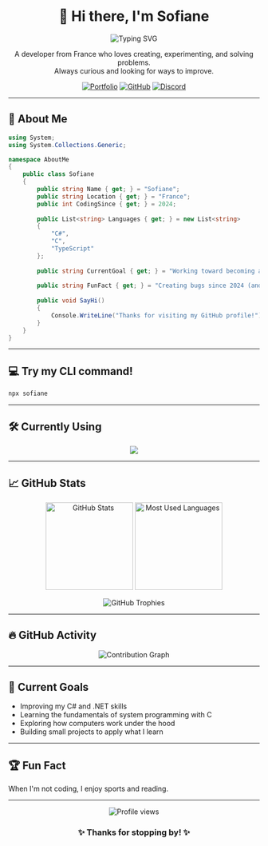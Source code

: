 <h1 align="center">👋 Hi there, I'm Sofiane</h1>

<p align="center">
  <img src="https://readme-typing-svg.herokuapp.com?font=Fira+Code&size=22&pause=1000&color=4CF731&center=true&vCenter=true&width=440&lines=Passionate+about+Programming;Always+learning;Problem+solver;Innovative+and+creative" alt="Typing SVG" />
</p>

<p align="center">
  A developer from France who loves creating, experimenting, and solving problems.<br>
  Always curious and looking for ways to improve.
</p>

<p align="center">
  <a href="https://portfolio-sofiane.vercel.app"><img src="https://img.shields.io/badge/Portfolio-000?style=for-the-badge&logo=vercel&logoColor=white" alt="Portfolio"/></a>
  <a href="https://github.com/Sofiane5900"><img src="https://img.shields.io/badge/GitHub-181717?style=for-the-badge&logo=github&logoColor=white" alt="GitHub"/></a>
  <a href="https://discord.com/users/sofiane590_"><img src="https://img.shields.io/badge/Discord-5865F2?style=for-the-badge&logo=discord&logoColor=white" alt="Discord"/></a>
</p>

<hr>

## 🚀 About Me

```csharp
using System;
using System.Collections.Generic;

namespace AboutMe
{
    public class Sofiane
    {
        public string Name { get; } = "Sofiane";
        public string Location { get; } = "France";
        public int CodingSince { get; } = 2024;
        
        public List<string> Languages { get; } = new List<string> 
        { 
            "C#",
            "C", 
            "TypeScript" 
        };
        
        public string CurrentGoal { get; } = "Working toward becoming a better developer";
        
        public string FunFact { get; } = "Creating bugs since 2024 (and fixing them too 😄)";
        
        public void SayHi()
        {
            Console.WriteLine("Thanks for visiting my GitHub profile!");
        }
    }
}
```

<hr>

## 💻 Try my CLI command!

```bash
npx sofiane
```

<hr>

## 🛠️ Currently Using

<p align="center">
  <img src="https://skillicons.dev/icons?i=cs,c,dotnet,ts,neovim,git" />
</p>

<hr>

## 📈 GitHub Stats

<div align="center">
  <img src="https://github-readme-stats.vercel.app/api?username=Sofiane5900&show_icons=true&theme=tokyonight&hide_border=true&count_private=true&ring_color=4CF731&title_color=4CF731" height="175" alt="GitHub Stats" />
  <img src="https://github-readme-stats.vercel.app/api/top-langs/?username=Sofiane5900&layout=compact&theme=tokyonight&hide_border=true&title_color=4CF731" height="175" alt="Most Used Languages" />
</div>

<p align="center">
  <img src="https://github-profile-trophy.vercel.app/?username=Sofiane5900&theme=nord&column=7&no-frame=true" alt="GitHub Trophies" />
</p>

<hr>

## 🔥 GitHub Activity

<p align="center">
  <img src="https://github-readme-activity-graph.vercel.app/graph?username=Sofiane5900&theme=tokyo-night&hide_border=true" alt="Contribution Graph" />
</p>

<hr>

## 🎯 Current Goals

- Improving my C# and .NET skills  
- Learning the fundamentals of system programming with C  
- Exploring how computers work under the hood  
- Building small projects to apply what I learn  

<hr>

## 🏆 Fun Fact

When I'm not coding, I enjoy sports and reading.

<hr>

<p align="center">
  <img src="https://komarev.com/ghpvc/?username=Sofiane5900&style=flat-square&color=4CF731" alt="Profile views" />
</p>

<h3 align="center">✨ Thanks for stopping by! ✨</h3>
